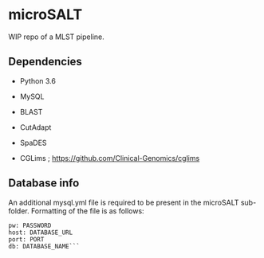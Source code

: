 # microSALT
WIP repo of a MLST pipeline.

## Dependencies
* Python 3.6
* MySQL

* BLAST
* CutAdapt
* SpaDES

* CGLims ; https://github.com/Clinical-Genomics/cglims

## Database info
An additional mysql.yml file is required to be present in the microSALT sub-folder.
Formatting of the file is as follows:
```user: USER
pw: PASSWORD
host: DATABASE_URL
port: PORT
db: DATABASE_NAME```
